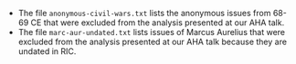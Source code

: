 

- The file `anonymous-civil-wars.txt` lists the anonymous issues from 68-69 CE that were excluded from the analysis presented at our AHA talk.
- The file `marc-aur-undated.txt` lists issues of Marcus Aurelius that were excluded from the analysis presented at our AHA talk because they are undated in RIC.
